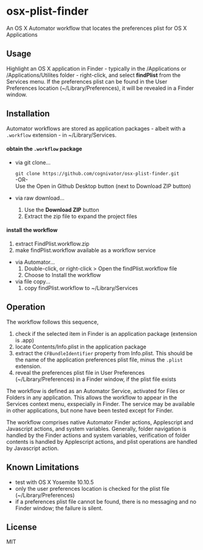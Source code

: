 # osx-plist-finder
An OS X Automator workflow that locates the preferences plist for OS X Applications

## Usage
Highlight an OS X application in Finder - typically in the /Applications or /Applications/Utilites folder - right-click, and select __findPlist__ from the Services menu. If the preferences plist can be found in the User Preferences location (~/Library/Preferences), it will be revealed in a Finder window.

## Installation
Automator workflows are stored as application packages - albeit with a `.workflow` extension - in ~/Library/Services.

#### obtain the `.workflow` package
 - via git clone...

    `git clone https://github.com/cognivator/osx-plist-finder.git`<br/>
    -OR-<br/>
    Use the Open in Github Desktop button (next to Download ZIP button)
 - via raw download...
   1. Use the __Download ZIP__ button
   2. Extract the zip file to expand the project files

#### install the workflow
 1. extract FindPlist.workflow.zip
 2. make findPlist.workflow available as a workflow service
   - via Automator...
     1. Double-click, or right-click > Open the findPlist.workflow file
     2. Choose to Install the workflow
  - via file copy...
     1. copy findPlist.workflow to ~/Library/Services


## Operation
The workflow follows this sequence,
 1. check if the selected item in Finder is an application package (extension is .app)
 2. locate Contents/Info.plist in the application package
 3. extract the `CFBundleIdentifier` property from Info.plist. This should be the name of the application preferences plist file, minus the `.plist` extension.
 4. reveal the preferences plist file in User Preferences (~/Library/Preferences) in a Finder window, if the plist file exists

The workflow is defined as an Automator Service, activated for Files or Folders in any application. This allows the workflow to appear in the Services context menu, exspecially in Finder. The service may be available in other applications, but none have been tested except for Finder.

The workflow comprises native Automator Finder actions, Applescript and Javascript actions, and system variables. Generally, folder navigation is handled by the Finder actions and system variables, verification of folder contents is handled by Applescript actions, and plist operations are handled by Javascript action.

## Known Limitations
 * test with OS X Yosemite 10.10.5
 * only the user preferences location is checked for the plist file (~/Library/Preferences)
 * if a preferences plist file cannot be found, there is no messaging and no Finder window; the failure is silent.

## License
MIT
